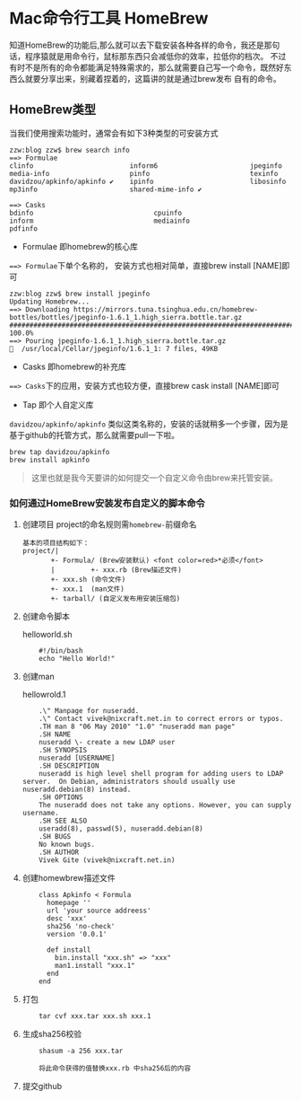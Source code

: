Mac命令行工具 HomeBrew
===========

知道HomeBrew的功能后,那么就可以去下载安装各种各样的命令，我还是那句话，程序猿就是用命令行，鼠标那东西只会减低你的效率，拉低你的档次。
不过有时不是所有的命令都能满足特殊需求的，那么就需要自己写一个命令，既然好东西么就要分享出来，别藏着捏着的，这篇讲的就是通过brew发布
自有的命令。

## HomeBrew类型

当我们使用搜索功能时，通常会有如下3种类型的可安装方式

```
zzw:blog zzw$ brew search info
==> Formulae
clinfo                        inform6                       jpeginfo                      media-info                    pinfo                         texinfo
davidzou/apkinfo/apkinfo ✔    ipinfo                        libosinfo                     mp3info                       shared-mime-info ✔

==> Casks
bdinfo                              cpuinfo                             inform                              mediainfo                           pdfinfo
```

* Formulae 即homebrew的核心库

`==> Formulae`下单个名称的， 安装方式也相对简单，直接brew install [NAME]即可

```
zzw:blog zzw$ brew install jpeginfo
Updating Homebrew...
==> Downloading https://mirrors.tuna.tsinghua.edu.cn/homebrew-bottles/bottles/jpeginfo-1.6.1_1.high_sierra.bottle.tar.gz
######################################################################## 100.0%
==> Pouring jpeginfo-1.6.1_1.high_sierra.bottle.tar.gz
🍺  /usr/local/Cellar/jpeginfo/1.6.1_1: 7 files, 49KB
```

* Casks 即homebrew的补充库

`==> Casks`下的应用，安装方式也较方便，直接brew cask install [NAME]即可

* Tap  即个人自定义库

`davidzou/apkinfo/apkinfo` 类似这类名称的，安装的话就稍多一个步骤，因为是基于github的托管方式，那么就需要pull一下啦。

```
brew tap davidzou/apkinfo
brew install apkinfo
```

> 这里也就是我今天要讲的如何提交一个自定义命令由brew来托管安装。

### 如何通过HomeBrew安装发布自定义的脚本命令

1. 创建项目 project的命名规则需`homebrew-`前缀命名

	```
	基本的项目结构如下：
	project/|
	       +- Formula/ (Brew安装默认) <font color=red>*必须</font>
	       |         +- xxx.rb (Brew描述文件)
	       +- xxx.sh (命令文件)
	       +- xxx.1  (man文件)
	       +- tarball/ (自定义发布用安装压缩包)
	```

2. 创建命令脚本

	helloworld.sh

	```
		#!/bin/bash
		echo "Hello World!"
	```

3. 创建man

	hellowrold.1

	```
		.\" Manpage for nuseradd.
		.\" Contact vivek@nixcraft.net.in to correct errors or typos.
		.TH man 8 "06 May 2010" "1.0" "nuseradd man page"
		.SH NAME
		nuseradd \- create a new LDAP user
		.SH SYNOPSIS
		nuseradd [USERNAME]
		.SH DESCRIPTION
		nuseradd is high level shell program for adding users to LDAP server.  On Debian, administrators should usually use nuseradd.debian(8) instead.
		.SH OPTIONS
		The nuseradd does not take any options. However, you can supply username.
		.SH SEE ALSO
		useradd(8), passwd(5), nuseradd.debian(8)
		.SH BUGS
		No known bugs.
		.SH AUTHOR
		Vivek Gite (vivek@nixcraft.net.in)
	```

4. 创建homewbrew描述文件

	```
		class Apkinfo < Formula
		  homepage ''
		  url 'your source addreess'
		  desc 'xxx'
		  sha256 'no-check'
		  version '0.0.1'

		  def install
		    bin.install "xxx.sh" => "xxx"
		    man1.install "xxx.1"
		  end
		end
	```

5. 打包

	```
		tar cvf xxx.tar xxx.sh xxx.1
	```

6. 生成sha256校验

	```
		shasum -a 256 xxx.tar

		将此命令获得的值替换xxx.rb 中sha256后的内容
	```
7. 提交github
